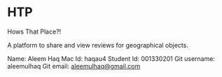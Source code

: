 # HTP
Hows That Place?!

A platform to share and view reviews for geographical objects.

Name: Aleem Haq
Mac Id: haqau4
Student Id: 001330201
Git username: aleemulhaq
Git email: aleemulhaq@gmail.com

